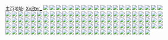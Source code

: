 主页地址: [Xv欣er_](https://weibo.com/u/5417536662) 
![](https://wx4.sinaimg.cn/mw2000/005UDqLAly1gr1ebtgzzsj31uo1uo4qu.jpg) 
![](https://wx4.sinaimg.cn/mw2000/005UDqLAly1gr1ebm8j6gj31k81k8u10.jpg) 
![](https://wx4.sinaimg.cn/mw2000/005UDqLAly1gr1ebvnlhsj31re1ree86.jpg) 
![](https://wx4.sinaimg.cn/mw2000/005UDqLAly1gr1ebxidcnj31oj1ojqv9.jpg) 
![](https://wx4.sinaimg.cn/mw2000/005UDqLAly1gr1eby1bhkj30ru15qdtx.jpg) 
![](https://wx4.sinaimg.cn/mw2000/005UDqLAly1gr1ebyk28kj30ru0kv1kx.jpg) 
![](https://wx4.sinaimg.cn/mw2000/005UDqLAly1gr0afyjb7sj31yd2lu7wr.jpg) 
![](https://wx4.sinaimg.cn/mw2000/005UDqLAly1gr0agajttnj31pg29ynpj.jpg) 
![](https://wx4.sinaimg.cn/mw2000/005UDqLAly1gr0afl4ztpj313p13pqv5.jpg) 
![](https://wx4.sinaimg.cn/mw2000/005UDqLAly1gr0agdgv76j31kt23r1ky.jpg) 
![](https://wx4.sinaimg.cn/mw2000/005UDqLAly1gr0agty0xqj32c02c0e8g.jpg) 
![](https://wx4.sinaimg.cn/mw2000/005UDqLAly1gr0agvwjioj31bd1r6kjl.jpg) 
![](https://wx4.sinaimg.cn/mw2000/005UDqLAly1gr0agxu51tj31i2203qv5.jpg) 
![](https://wx4.sinaimg.cn/mw2000/005UDqLAly1gr0ahap8auj333z2c0x6z.jpg) 
![](https://wx4.sinaimg.cn/mw2000/005UDqLAly1gr0ahguip9j31kj23dhdw.jpg) 
![](https://wx4.sinaimg.cn/mw2000/005UDqLAly1gqhn6jbsxnj31q22b2b2f.jpg) 
![](https://wx4.sinaimg.cn/mw2000/005UDqLAly1gqhn6lznkzj31qd2bhu0x.jpg) 
![](https://wx4.sinaimg.cn/mw2000/005UDqLAly1gqhn6w4uerj31s22dr1l6.jpg) 
![](https://wx4.sinaimg.cn/mw2000/005UDqLAly1gqhn7272tpj31h51z3kjp.jpg) 
![](https://wx4.sinaimg.cn/mw2000/005UDqLAly1gqhn78932sj31lc24ru11.jpg) 
![](https://wx4.sinaimg.cn/mw2000/005UDqLAly1gqhn6b3xdij31ib20ou11.jpg) 
![](https://wx4.sinaimg.cn/mw2000/005UDqLAly1gq3vinlmi2j31441o9e83.jpg) 
![](https://wx4.sinaimg.cn/mw2000/005UDqLAly1gq3vipg3d1j317q1tlqv7.jpg) 
![](https://wx4.sinaimg.cn/mw2000/005UDqLAly1gq3virvim8j316x1se7wj.jpg) 
![](https://wx4.sinaimg.cn/mw2000/005UDqLAly1gq3vitsolmj314l1owhdw.jpg) 
![](https://wx4.sinaimg.cn/mw2000/005UDqLAly1gq3viw4z6uj32c02c0x6t.jpg) 
![](https://wx4.sinaimg.cn/mw2000/005UDqLAly1gq3viyf187j31ag1aghdu.jpg) 
![](https://wx4.sinaimg.cn/mw2000/005UDqLAly1gq3vil99r9j314j1i1qv6.jpg) 
![](https://wx4.sinaimg.cn/mw2000/005UDqLAly1gq3vj1mfjjj31m925n1l1.jpg) 
![](https://wx4.sinaimg.cn/mw2000/005UDqLAly1gq3vj2ui7pj30xo1ejnpd.jpg) 
![](https://wx4.sinaimg.cn/mw2000/005UDqLAly1gq3vj5ia71j31dp22khdz.jpg) 
![](https://wx4.sinaimg.cn/mw2000/005UDqLAly1gq3vj7j4ynj31sc1scu0z.jpg) 
![](https://wx4.sinaimg.cn/mw2000/005UDqLAly1gpw1lpcr5mj31qz2by7wl.jpg) 
![](https://wx4.sinaimg.cn/mw2000/005UDqLAly1gpw1ltte1wj31p929o4qs.jpg) 
![](https://wx4.sinaimg.cn/mw2000/005UDqLAly1gpw1lizfdtj32c02c0kjq.jpg) 
![](https://wx4.sinaimg.cn/mw2000/005UDqLAly1gpw1msj4u1j31uo1uou0z.jpg) 
![](https://wx4.sinaimg.cn/mw2000/005UDqLAly1gpw1mzh4duj31p429hkjq.jpg) 
![](https://wx4.sinaimg.cn/mw2000/005UDqLAly1gpw1n51nimj32c02c0qv9.jpg) 
![](https://wx4.sinaimg.cn/mw2000/005UDqLAly1gpw1moobmbj32c02c0e88.jpg) 
![](https://wx4.sinaimg.cn/mw2000/005UDqLAly1gpw1n7w87pj31c41c3hdu.jpg) 
![](https://wx4.sinaimg.cn/mw2000/005UDqLAly1gpw1ndloznj31sc1sckjo.jpg) 
![](https://wx4.sinaimg.cn/mw2000/005UDqLAly1gpns1dvvwjj31aq1y3hdw.jpg) 
![](https://wx4.sinaimg.cn/mw2000/005UDqLAly1gpns1j0q2nj31h927wqv8.jpg) 
![](https://wx4.sinaimg.cn/mw2000/005UDqLAly1gpns1mt1zpj314o1p1b2b.jpg) 
![](https://wx4.sinaimg.cn/mw2000/005UDqLAly1gpns1s6pybj316s1s61l0.jpg) 
![](https://wx4.sinaimg.cn/mw2000/005UDqLAly1gpns24zyayj32c02c04qx.jpg) 
![](https://wx4.sinaimg.cn/mw2000/005UDqLAly1gpns2e50frj31jz2c0e87.jpg) 
![](https://wx4.sinaimg.cn/mw2000/005UDqLAly1gpns2mjr6uj31hj28b4qu.jpg) 
![](https://wx4.sinaimg.cn/mw2000/005UDqLAly1gpns2ozp0sj30ra14xhdt.jpg) 
![](https://wx4.sinaimg.cn/mw2000/005UDqLAly1gpns2tcpv8j31631r5kjn.jpg) 
![](https://wx4.sinaimg.cn/mw2000/005UDqLAly1gpgwjwsmhrj32032037wl.jpg) 
![](https://wx4.sinaimg.cn/mw2000/005UDqLAly1gpgwkid7r7j31ro1rou10.jpg) 
![](https://wx4.sinaimg.cn/mw2000/005UDqLAly1gpgwkmgtixj32c02c0e87.jpg) 
![](https://wx4.sinaimg.cn/mw2000/005UDqLAly1gpgwkoi9gqj32c02c04qq.jpg) 
![](https://wx4.sinaimg.cn/mw2000/005UDqLAly1gpgwks6cqhj31wa1wanpg.jpg) 
![](https://wx4.sinaimg.cn/mw2000/005UDqLAly1gpgwkdw33fj32c02c0b2g.jpg) 
![](https://wx4.sinaimg.cn/mw2000/005UDqLAly1gpgwksyjgmj31q01s71hl.jpg) 
![](https://wx4.sinaimg.cn/mw2000/005UDqLAly1gpgwkw2jlej3295295nph.jpg) 
![](https://wx4.sinaimg.cn/mw2000/005UDqLAly1gpgwkzsv4zj31yx1yxx6s.jpg) 
![](https://wx4.sinaimg.cn/mw2000/005UDqLAly1gp3yqtgxwij31j11j01kx.jpg) 
![](https://wx4.sinaimg.cn/mw2000/005UDqLAly1gp3yquogmkj31n91n97wh.jpg) 
![](https://wx4.sinaimg.cn/mw2000/005UDqLAly1gp3yqw0kxzj31ou1ouqql.jpg) 
![](https://wx4.sinaimg.cn/mw2000/005UDqLAly1gp3yqwxm6qj31sc2dsqv5.jpg) 
![](https://wx4.sinaimg.cn/mw2000/005UDqLAly1gp3yqxru21j32c02c0b29.jpg) 
![](https://wx4.sinaimg.cn/mw2000/005UDqLAly1gp3yqzdwp5j31ep1eou0e.jpg) 
![](https://wx4.sinaimg.cn/mw2000/005UDqLAly1gp3yr0060lj31eo1eo1kx.jpg) 
![](https://wx4.sinaimg.cn/mw2000/005UDqLAly1gp3yr1vwodj31sc2dse81.jpg) 
![](https://wx4.sinaimg.cn/mw2000/005UDqLAly1gp3yr2swrsj31sc2dsnpd.jpg) 
![](https://wx4.sinaimg.cn/mw2000/005UDqLAly1gp3yqs75opj31cf20k1kx.jpg) 
![](https://wx4.sinaimg.cn/mw2000/005UDqLAly1gp3yr3eqcdj31dg1dfnje.jpg) 
![](https://wx4.sinaimg.cn/mw2000/005UDqLAly1gp3yr41kd2j31sc2dsu0x.jpg) 
![](https://wx4.sinaimg.cn/mw2000/005UDqLAly1gopbzn87ssj31bq1rn4qp.jpg) 
![](https://wx4.sinaimg.cn/mw2000/005UDqLAly1gopbzr62kkj31t02en7wi.jpg) 
![](https://wx4.sinaimg.cn/mw2000/005UDqLAly1gopbzs7t57j310m1cu4fk.jpg) 
![](https://wx4.sinaimg.cn/mw2000/005UDqLAly1gopbzwx9alj31td2f6kjm.jpg) 
![](https://wx4.sinaimg.cn/mw2000/005UDqLAly1gog7wrtx9yj31sc1schdt.jpg) 
![](https://wx4.sinaimg.cn/mw2000/005UDqLAly1gog7wtmbt3j31qi1qi1kx.jpg) 
![](https://wx4.sinaimg.cn/mw2000/005UDqLAly1gog7wwqvdnj31qg1r6quu.jpg) 
![](https://wx4.sinaimg.cn/mw2000/005UDqLAly1gog7wyfpelj32c02c0hdt.jpg) 
![](https://wx4.sinaimg.cn/mw2000/005UDqLAly1gog7x0vsztj31ei1eini7.jpg) 
![](https://wx4.sinaimg.cn/mw2000/005UDqLAly1gog7x4e33ej31sc1sce81.jpg) 
![](https://wx4.sinaimg.cn/mw2000/005UDqLAly1gog7x5m8gqj32c02c01kx.jpg) 
![](https://wx4.sinaimg.cn/mw2000/005UDqLAly1gog7wnwbjkj317x17xngd.jpg) 
![](https://wx4.sinaimg.cn/mw2000/005UDqLAly1gog7x7go5yj32c02c0kjl.jpg) 
![](https://wx4.sinaimg.cn/mw2000/005UDqLAly1ghjgjlhh8nj30mo0moaf7.jpg) 
![](https://wx4.sinaimg.cn/mw2000/005UDqLAly1ghjgjlzjauj30mr0mrn2o.jpg) 
![](https://wx4.sinaimg.cn/mw2000/005UDqLAly1ghjgjmpyprj30rs0rs7gg.jpg) 
![](https://wx4.sinaimg.cn/mw2000/005UDqLAly1ghjgjn4r44j30sz0sztfw.jpg) 
![](https://wx4.sinaimg.cn/mw2000/005UDqLAly1ghjgjo9kanj321h21hx6p.jpg) 
![](https://wx4.sinaimg.cn/mw2000/005UDqLAly1ghjgjl8b57j30m10m10xc.jpg) 
![](https://wx4.sinaimg.cn/mw2000/005UDqLAly1ghjgjouzhsj30yp0yp7ji.jpg) 
![](https://wx4.sinaimg.cn/mw2000/005UDqLAly1ghjgjpcsitj30mh0mh0y6.jpg) 
![](https://wx4.sinaimg.cn/mw2000/005UDqLAly1ghjgkavk9wj31su1su1ky.jpg) 
![](https://wx4.sinaimg.cn/mw2000/005UDqLAly1gamxykbzcwj31sc1sckjl.jpg) 
![](https://wx4.sinaimg.cn/mw2000/005UDqLAly1gamxylk76xj3109109dtb.jpg) 
![](https://wx4.sinaimg.cn/mw2000/005UDqLAly1gamxymsa2mj313w13wtol.jpg) 
![](https://wx4.sinaimg.cn/mw2000/005UDqLAly1gamxynxu71j311h11htn0.jpg) 
![](https://wx4.sinaimg.cn/mw2000/005UDqLAly1gamxyse7l2j31sc1sce81.jpg) 
![](https://wx4.sinaimg.cn/mw2000/005UDqLAly1gamxypbewnj316d16dkgr.jpg) 
![](https://wx4.sinaimg.cn/mw2000/005UDqLAly1gamxygyd0wj31sc1sc1ky.jpg) 
![](https://wx4.sinaimg.cn/mw2000/005UDqLAly1gamxyvqwj0j31sc1sckjl.jpg) 
![](https://wx4.sinaimg.cn/mw2000/005UDqLAly1gamxywbmohj30a00a00tp.jpg) 
![](https://wx4.sinaimg.cn/mw2000/005UDqLAly1ga88un21ggj30u00u0gv8.jpg) 
![](https://wx4.sinaimg.cn/mw2000/005UDqLAly1ga88unf2ydj30u00u0n50.jpg) 
![](https://wx4.sinaimg.cn/mw2000/005UDqLAly1ga88unuaz5j30sg0sgq66.jpg) 
![](https://wx4.sinaimg.cn/mw2000/005UDqLAly1ga88uod9xlj30n00n1wk5.jpg) 
![](https://wx4.sinaimg.cn/mw2000/005UDqLAly1ga88umoe3sj30u00u0gvk.jpg) 
![](https://wx4.sinaimg.cn/mw2000/005UDqLAly1ga88uoq065j30u00u0dok.jpg) 
![](https://wx4.sinaimg.cn/mw2000/005UDqLAly1ga88updbh3j30u00u07bp.jpg) 
![](https://wx4.sinaimg.cn/mw2000/005UDqLAly1ga88upxkupj30u00u0jyr.jpg) 
![](https://wx4.sinaimg.cn/mw2000/005UDqLAly1ga88uqbmenj30u00u0qca.jpg) 
![](https://wx4.sinaimg.cn/mw2000/005UDqLAly1g9h6nz0zeqj30u00u0113.jpg) 
![](https://wx4.sinaimg.cn/mw2000/005UDqLAly1g9h6nztql9j30u00u0n61.jpg) 
![](https://wx4.sinaimg.cn/mw2000/005UDqLAly1g9h6nyenvbj30u00u0qbi.jpg) 
![](https://wx4.sinaimg.cn/mw2000/005UDqLAly1g9h6o0shgtj30u00u0doz.jpg) 
![](https://wx4.sinaimg.cn/mw2000/005UDqLAly1g9h6o1wa3bj30u00u0135.jpg) 
![](https://wx4.sinaimg.cn/mw2000/005UDqLAly1g9h6o2ty51j30u00u0wnz.jpg) 
